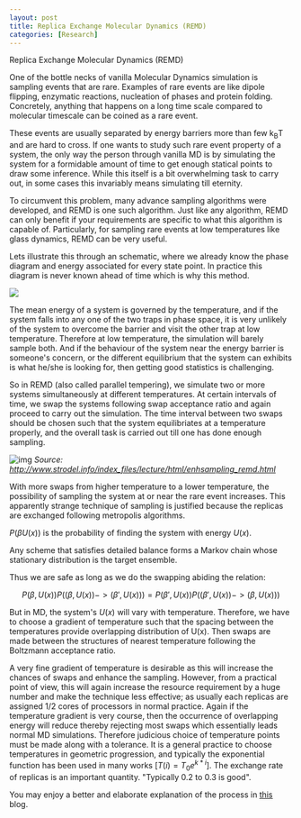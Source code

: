 ```yaml
---
layout: post
title: Replica Exchange Molecular Dynamics (REMD)
categories: [Research]
---
```


Replica Exchange Molecular Dynamics (REMD)



One of the bottle necks of vanilla Molecular Dynamics simulation is sampling events that are rare. Examples of rare events are like dipole flipping, enzymatic reactions, nucleation of phases and protein folding. Concretely, anything that happens on a long time scale compared to molecular timescale can be coined as a rare event. 

These events are usually separated by energy barriers more than few k<sub>B</sub>T and are hard to cross. If one wants to study such rare event property of a system, the only way the person through vanilla MD is by simulating the system for a formidable amount of time to get enough statical points to draw some inference. While this itself is a bit overwhelming task to carry out, in some cases this invariably means simulating till eternity. 

To circumvent this problem, many advance sampling algorithms were developed, and REMD is one such algorithm. Just like any algorithm, REMD can only benefit if your requirements are specific to what this algorithm is capable of. Particularly, for sampling rare events at low temperatures like glass dynamics, REMD can be very useful. 

Lets illustrate this through an schematic, where we already know the phase diagram and energy associated for every state point. In practice this diagram is never known ahead of time which is why this method. 

<img src="{{site.baseurl}}/assets/img/2021-07-25-Replica_Exchange_Molecular_Dynamics_img_1.png" />

The mean energy of a system is governed by the temperature, and if the system falls into any one of the two traps in phase space, it is very unlikely of the system to overcome the barrier and visit the other trap at low temperature.  Therefore at low temperature, the simulation will barely sample both. And if the behaviour of the system near the energy barrier is someone's concern, or the different equilibrium that the system can exhibits is what he/she is looking for, then getting good statistics is challenging. 

So in REMD (also called parallel tempering), we simulate two or more systems simultaneously at different temperatures. At certain intervals of time, we swap the systems following swap acceptance ratio and again proceed to carry out the simulation. The time interval between two swaps should be chosen such that the system equilibriates at a temperature properly, and the overall task is carried out till one has done enough sampling. 

![img](http://www.strodel.info/index_files/lecture/html/media/REMD.png)
*Source: http://www.strodel.info/index_files/lecture/html/enhsampling_remd.html*

With more swaps from higher temperature to a lower temperature, the possibility of sampling the system at or near the rare event increases. This apparently strange technique of sampling is justified because the replicas are exchanged following metropolis algorithms.  

$P(\beta U(x))$ is the probability of finding the system with energy $U(x)$. 

Any scheme that satisfies detailed balance forms a Markov chain whose stationary distribution is the target ensemble. 

Thus we are safe as long as we do the swapping abiding the relation:

$$
P(\beta, U(x))P((\beta, U(x)) ->  (\beta', U(x))) = P(\beta', U(x))P((\beta', U(x)) ->  (\beta, U(x)))
$$

But in MD, the system's $U(x)$ will vary with temperature. Therefore, we have to choose a gradient of temperature such that the spacing between the temperatures provide overlapping distribution of U(x). Then swaps are made between the structures of nearest temperature following the Boltzmann acceptance ratio. 

A very fine gradient of temperature is desirable as this will increase the chances of swaps and enhance the sampling. However, from a practical point of view, this will again increase the resource requirement by a huge number and make the technique less effective; as usually each replicas are assigned 1/2 cores of processors in normal practice.  Again if the temperature gradient is very course, then the occurrence of overlapping energy will reduce thereby rejecting most swaps which essentially leads normal MD simulations. Therefore judicious choice of temperature points must be made along with a tolerance. It is a general practice to choose temperatures in geometric progression, and typically the exponential function has been used in many works [$T(i)=T_{0}e^{k*i}$]. The exchange rate of replicas is an important quantity. "Typically 0.2 to 0.3 is good". 

You may enjoy a better and elaborate explanation of the process in [<u>this</u>](https://gpantel.github.io/computational-method/MSST/) blog.  

